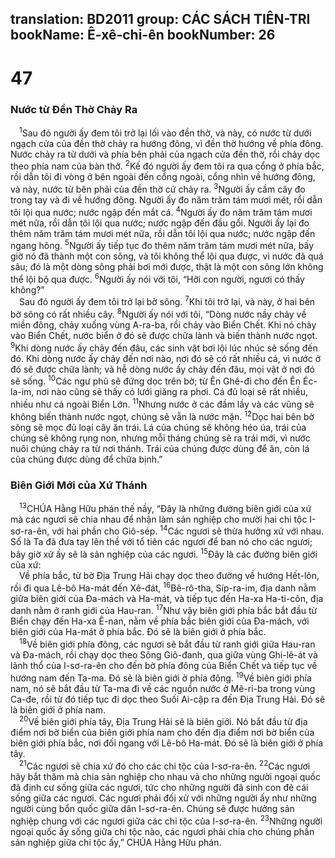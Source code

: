 translation: BD2011
group: CÁC SÁCH TIÊN-TRI
bookName: Ê-xê-chi-ên 
bookNumber: 26
-------

<div class="title"><h1>47</h1><h3>Nước từ Ðền Thờ Chảy Ra</h3></div>
<span class="verse exe_47_1"> <sup>1</sup>Sau đó người ấy đem tôi trở lại lối vào đền thờ, và này, có nước từ dưới ngạch cửa của đền thờ chảy ra hướng đông, vì đền thờ hướng về phía đông. Nước chảy ra từ dưới và phía bên phải của ngạch cửa đền thờ, rồi chảy dọc theo phía nam của bàn thờ. </span>
<span class="verse exe_47_2"><sup>2</sup>Kế đó người ấy đem tôi ra qua cổng ở phía bắc, rồi dẫn tôi đi vòng ở bên ngoài đến cổng ngoài, cổng nhìn về hướng đông, và này, nước từ bên phải của đền thờ cứ chảy ra. </span>
<span class="verse exe_47_3"><sup>3</sup>Người ấy cầm cây đo trong tay và đi về hướng đông. Người ấy đo năm trăm tám mươi mét, rồi dẫn tôi lội qua nước; nước ngập đến mắt cá. </span>
<span class="verse exe_47_4"><sup>4</sup>Người ấy đo năm trăm tám mươi mét nữa, rồi dẫn tôi lội qua nước; nước ngập đến đầu gối. Người ấy lại đo thêm năm trăm tám mươi mét nữa, rồi dẫn tôi lội qua nước; nước ngập đến ngang hông. </span>
<span class="verse exe_47_5"><sup>5</sup>Người ấy tiếp tục đo thêm năm trăm tám mươi mét nữa, bấy giờ nó đã thành một con sông, và tôi không thể lội qua được, vì nước đã quá sâu; đó là một dòng sông phải bơi mới được, thật là một con sông lớn không thể lội bộ qua được. </span>
<span class="verse exe_47_6"><sup>6</sup>Người ấy nói với tôi, “Hỡi con người, ngươi có thấy không?”<br/> Sau đó người ấy đem tôi trở lại bờ sông. </span>
<span class="verse exe_47_7"><sup>7</sup>Khi tôi trở lại, và này, ở hai bên bờ sông có rất nhiều cây. </span>
<span class="verse exe_47_8"><sup>8</sup>Người ấy nói với tôi, “Dòng nước nầy chảy về miền đông, chảy xuống vùng A-ra-ba, rồi chảy vào Biển Chết. Khi nó chảy vào Biển Chết, nước biển ở đó sẽ được chữa lành và biến thành nước ngọt. </span>
<span class="verse exe_47_9"><sup>9</sup>Khi dòng nước ấy chảy đến đâu, các sinh vật bơi lội lúc nhúc sẽ sống đến đó. Khi dòng nước ấy chảy đến nơi nào, nơi đó sẽ có rất nhiều cá, vì nước ở đó sẽ được chữa lành; và hễ dòng nước ấy chảy đến đâu, mọi vật ở nơi đó sẽ sống. </span>
<span class="verse exe_47_10"><sup>10</sup>Các ngư phủ sẽ đứng dọc trên bờ; từ Ên Ghê-đi cho đến Ên Éc-la-im, nơi nào cũng sẽ thấy có lưới giăng ra phơi. Cá đủ loại sẽ rất nhiều, nhiều như cá ngoài Biển Lớn. </span>
<span class="verse exe_47_11"><sup>11</sup>Nhưng nước ở các đầm lầy và các vũng sẽ không biến thành nước ngọt, chúng sẽ vẫn là nước mặn. </span>
<span class="verse exe_47_12"><sup>12</sup>Dọc hai bên bờ sông sẽ mọc đủ loại cây ăn trái. Lá của chúng sẽ không héo úa, trái của chúng sẽ không rụng non, nhưng mỗi tháng chúng sẽ ra trái mới, vì nước nuôi chúng chảy ra từ nơi thánh. Trái của chúng được dùng để ăn, còn lá của chúng được dùng để chữa bịnh.”<br/></span>
<div class="title"><h3>Biên Giới Mới của Xứ Thánh</h3></div>
<span class="verse exe_47_13"> <sup>13</sup>CHÚA Hằng Hữu phán thế nầy, “Ðây là những đường biên giới của xứ mà các ngươi sẽ chia nhau để nhận làm sản nghiệp cho mười hai chi tộc I-sơ-ra-ên, với hai phần cho Giô-sép. </span>
<span class="verse exe_47_14"><sup>14</sup>Các ngươi sẽ thừa hưởng xứ với nhau. Số là Ta đã đưa tay lên thề với tổ tiên các ngươi để ban nó cho các ngươi; bây giờ xứ ấy sẽ là sản nghiệp của các ngươi. </span>
<span class="verse exe_47_15"><sup>15</sup>Ðây là các đường biên giới của xứ:<br/> Về phía bắc, từ bờ Ðịa Trung Hải chạy dọc theo đường về hướng Hết-lôn, rồi đi qua Lê-bô Ha-mát đến Xê-đát, </span>
<span class="verse exe_47_16"><sup>16</sup>Bê-rô-tha, Síp-ra-im, địa danh nằm giữa biên giới của Ða-mách và Ha-mát, và tiếp tục đến Ha-xa Ha-ti-côn, địa danh nằm ở ranh giới của Hau-ran. </span>
<span class="verse exe_47_17"><sup>17</sup>Như vậy biên giới phía bắc bắt đầu từ Biển chạy đến Ha-xa Ê-nan, nằm về phía bắc biên giới của Ða-mách, với biên giới của Ha-mát ở phía bắc. Ðó sẽ là biên giới ở phía bắc.<br/></span>
<span class="verse exe_47_18"> <sup>18</sup>Về biên giới phía đông, các ngươi sẽ bắt đầu từ ranh giới giữa Hau-ran và Ða-mách, rồi chạy dọc theo Sông Giô-đanh, qua giữa vùng Ghi-lê-át và lãnh thổ của I-sơ-ra-ên cho đến bờ phía đông của Biển Chết và tiếp tục về hướng nam đến Ta-ma. Ðó sẽ là biên giới ở phía đông. </span>
<span class="verse exe_47_19"><sup>19</sup>Về biên giới phía nam, nó sẽ bắt đầu từ Ta-ma đi về các nguồn nước ở Mê-ri-ba trong vùng Ca-đe, rồi từ đó tiếp tục đi dọc theo Suối Ai-cập ra đến Ðịa Trung Hải. Ðó sẽ là biên giới ở phía nam.<br/></span>
<span class="verse exe_47_20"> <sup>20</sup>Về biên giới phía tây, Ðịa Trung Hải sẽ là biên giới. Nó bắt đầu từ địa điểm nơi bờ biển của biên giới phía nam cho đến địa điểm nơi bờ biển của biên giới phía bắc, nơi đối ngang với Lê-bô Ha-mát. Ðó sẽ là biên giới ở phía tây.<br/></span>
<span class="verse exe_47_21"> <sup>21</sup>Các ngươi sẽ chia xứ đó cho các chi tộc của I-sơ-ra-ên. </span>
<span class="verse exe_47_22"><sup>22</sup>Các ngươi hãy bắt thăm mà chia sản nghiệp cho nhau và cho những người ngoại quốc đã định cư sống giữa các ngươi, tức cho những người đã sinh con đẻ cái sống giữa các ngươi. Các ngươi phải đối xử với những người ấy như những người cùng bổn quốc giữa dân I-sơ-ra-ên. Chúng sẽ được hưởng sản nghiệp chung với các ngươi giữa các chi tộc của I-sơ-ra-ên. </span>
<span class="verse exe_47_23"><sup>23</sup>Những người ngoại quốc ấy sống giữa chi tộc nào, các ngươi phải chia cho chúng phần sản nghiệp giữa chi tộc ấy,” CHÚA Hằng Hữu phán.<br/></span>
